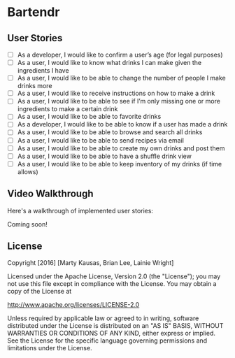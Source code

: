 # Bartendr 

## User Stories

- [ ] As a developer, I would like to confirm a user’s age (for legal purposes)
- [ ] As a user, I would like to know what drinks I can make given the ingredients I have
- [ ] As a user, I would like to be able to change the number of people I make drinks more
- [ ] As a user, I would like to receive instructions on how to make a drink
- [ ] As a user, I would like to be able to see if I’m only missing one or more ingredients to make a certain drink
- [ ] As a user, I would like to be able to favorite drinks
- [ ] As a developer, I would like to be able to know if a user has made a drink 
- [ ] As a user, I would like to be able to browse and search all drinks 
- [ ] As a user, I would like to be able to send recipes via email
- [ ] As a user, I would like to be able to create my own drinks and post them
- [ ] As a user, I would like to be able to have a shuffle drink view  
- [ ] As a user, I would like to be able to keep inventory of my drinks (if time allows)

## Video Walkthrough 

Here's a walkthrough of implemented user stories:

Coming soon!
<!-- ![alt tag](https://raw.githubusercontent.com/mkausas/Yelp/master/demo.gif "Video Walkthrough") 

GIF created with [LiceCap](http://www.cockos.com/licecap/). -->

## License

Copyright [2016] [Marty Kausas, Brian Lee, Lainie Wright]

Licensed under the Apache License, Version 2.0 (the "License");
you may not use this file except in compliance with the License.
You may obtain a copy of the License at

http://www.apache.org/licenses/LICENSE-2.0

Unless required by applicable law or agreed to in writing, software
distributed under the License is distributed on an "AS IS" BASIS,
WITHOUT WARRANTIES OR CONDITIONS OF ANY KIND, either express or implied.
See the License for the specific language governing permissions and
limitations under the License.